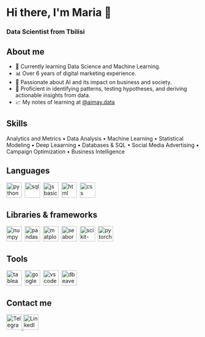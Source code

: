 <div id-"header' align-"center">
<h1> Hi there, I'm Maria 👋 </h1>
<h3> Data Scientist from Tbilisi </h3>
</div>

<h2>About me</h2>

- 🌱 Currently learning Data Science and Machine Learning.
- 📊 Over 6 years of digital marketing experience.
- 🧠 Passionate about AI and its impact on business and society.
- 🎯 Proficient in identifying patterns, testing hypotheses, and deriving actionable insights from data.
- 📈 My notes of learning at <a href="https://www.instagram.com/aimay.data">@aimay.data</a>

<h2>Skills</h2>
Analytics and Metrics • Data Analysis • Machine Learning • Statistical Modeling • Deep Leaarning • Databases & SQL • Social Media Advertising • Campaign Optimization • Business Intelligence

<h2> Languages </h2>

<img src="https://drive.google.com/file/d/1rN2hPQxztyIxGrw3806a2EDUvSOJoNj9/view?usp=drive_link"
          title="python" width="40" height="40"/>&nbsp;
<img src="https://drive.google.com/file/d/16hc1Q6Dt4bY4_5Eo-W9v_Bp5fgj4yQq4/view?usp=sharing"
title="sql" width="40" height="40"/>&nbsp;
<img src="https://cdn.jsdelivr.net/gh/devicons/devicon/icons/javascript/javascript-original.svg"
title="js basics" width="40" height="40"/>&nbsp;
<img src="https://cdn.jsdelivr.net/gh/devicons/devicon/icons/html5/html5-original.svg"
title="html basics" width="40" height="40"/>&nbsp;
<img src="https://cdn.jsdelivr.net/gh/devicons/devicon/icons/css3/css3-original.svg"
title="css basics" width="40" height="40"/>&nbsp;      
          
<h2>Libraries & frameworks</h2>

<img src="https://drive.google.com/file/d/1nggbFoPoL7Gk3kvt-Pe7TeIwaDnMRqud/view?usp=drive_link"
title="numpy" width="40" height="40"/>&nbsp;
<img src="https://drive.google.com/file/d/1zhEM-AgcSR5IMa-6Q5YiO0Jmp93oi97x/view?usp=drive_link"
title="pandas" width="40" height="40"/>&nbsp;
<img src="https://drive.google.com/file/d/1DmcXlLyG3OW0TDbzaqobGG08GsWRdkYs/view?usp=drive_link"
title="matplotlib" width="40" height="40"/>&nbsp;
<img src="https://drive.google.com/file/d/1rgPhHpAsw78qV2v611vhta8Rf9vsXKrt/view?usp=drive_link"
title="seaborn" width="40" height="40"/>&nbsp;
<img src="https://drive.google.com/file/d/18FwBxlOztgD2GlhZcRR9xEW6M6knw2vg/view?usp=drive_link"
title="scikit-learn" width="40" height="40"/>&nbsp;
<img src="https://drive.google.com/file/d/1EdW93KsLhIEdj3OAo0d-C1kTdLSy1cGx/view?usp=drive_link"
title="pytorch" width="40" height="40"/>&nbsp;

<h2>Tools</h2>
<img src="https://drive.google.com/file/d/1zVPpDKVEqMDHHj-hBTDSu4psXFFWBum0/view?usp=drive_link"
title="tableau" width="40" height="40"/>&nbsp;
<img src="https://drive.google.com/file/d/1W0xfcHLvJ8VxWaWbOKA2Bp_rj3feH3CZ/view?usp=drive_link"
title="google colab" width="40" height="40"/>&nbsp;
<img src="https://drive.google.com/file/d/1pKcST16skPDl6zomP8iy8bnDpdddBBRa/view?usp=drive_link"
title="vscode" width="40" height="40"/>&nbsp;
<img src="https://drive.google.com/file/d/1okjAtlVf--GEE7RC9KnAV2pUyNzYaOWl/view?usp=drive_link"
title="dbeaver" width="40" height="40"/>&nbsp;
      
<h2>Contact me</h2>  

<div class="contact-links">
    <a href="https://t.me/maymiya">
        <img src="https://drive.google.com/uc?id=1em8YPRIolGnua8Q23nzay7KTKsZgodbZ" alt="Telegram" style="width: auto; height: 40px;" />
    </a>
    <a href="https://linkedin.com/in/anikanovama">
        <img src="https://cdn.icon-icons.com/icons2/2530/PNG/512/linkedin_button_icon_151847.png" alt="LinkedIn" style="width: auto; height: 40px;" />
    </a>
</div>

